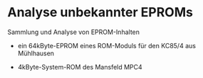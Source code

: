 # Analyse unbekannter EPROMs
Sammlung und Analyse von EPROM-Inhalten

- ein 64kByte-EPROM eines ROM-Moduls für den KC85/4 aus Mühlhausen

- 4kByte-System-ROM des Mansfeld MPC4
